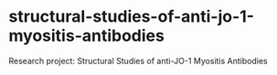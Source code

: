 # structural-studies-of-anti-jo-1-myositis-antibodies
Research project: Structural Studies of anti-JO-1 Myositis Antibodies
